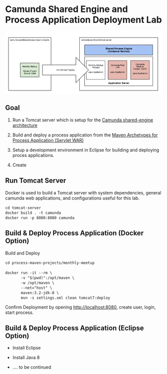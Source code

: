 # Camunda Shared Engine and Process Application Deployment Lab

<img src="overview.png">

## Goal

1) Run a Tomcat server which is setup for the [Camunda shared-engine architecture](https://docs.camunda.org/manual/7.4/introduction/architecture/#shared-container-managed-process-engine)

2) Build and deploy a process application from the [Maven Archetypes for Process Application (Servlet WAR)](https://docs.camunda.org/manual/7.4/user-guide/process-applications/maven-archetypes/)

3) Setup a development environment in Eclipse for building and deploying proces applications.

4) Create

## Run Tomcat Server

Docker is used to build a Tomcat server with system dependencies, general camunda web applications, and configurations useful for this lab.

```
cd tomcat-server
docker build . -t camunda
docker run -p 8080:8080 camunda
```

## Build & Deploy Process Application (Docker Option)

Build and Deploy

```
cd process-maven-projects/monthly-meetup

docker run -it --rm \
       -v "$(pwd)":/opt/maven \
       -w /opt/maven \
       --net="host" \
       maven:3.2-jdk-8 \
       mvn -s settings.xml clean tomcat7:deploy
```

Confirm Deployment by opening [http://localhost:8080](http://localhost:8080), create user, login, start process.

## Build & Deploy Process Application (Eclipse Option)

* Install Eclipse

* Install Java 8

* .... to be continued
